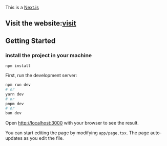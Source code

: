 This is a [Next.js](https://nextjs.org/) 

## Visit the website:[visit](https://spare-rooms-frontend.vercel.app/)

## Getting Started

### install the project in your machine 
```
npm install
```


First, run the development server:

```bash
npm run dev
# or
yarn dev
# or
pnpm dev
# or
bun dev
```

Open [http://localhost:3000](http://localhost:3000) with your browser to see the result.

You can start editing the page by modifying `app/page.tsx`. The page auto-updates as you edit the file.




